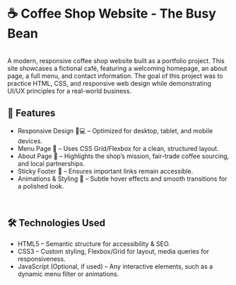 <h1>☕ Coffee Shop Website - The Busy Bean</h1>
<br/>
A modern, responsive coffee shop website built as a portfolio project. This site showcases a fictional café, featuring a welcoming homepage, an about page, a full menu, and contact information. The goal of this project was to practice HTML, CSS, and responsive web design while demonstrating UI/UX principles for a real-world business.

<br/>
<h2>🔹 Features</h2>
<ul>
  <li>Responsive Design 📱💻 – Optimized for desktop, tablet, and mobile devices.</li>
  <li>Menu Page 🍵 – Uses CSS Grid/Flexbox for a clean, structured layout.</li>
  <li>About Page 🌱 – Highlights the shop’s mission, fair-trade coffee sourcing, and local partnerships.</li>
  <li>Sticky Footer 📌 – Ensures important links remain accessible.</li>
  <li>Animations & Styling 🎨 – Subtle hover effects and smooth transitions for a polished look.</li>
</ul>

<br/>
<h2>🛠️ Technologies Used</h2>
<ul>
  <li>HTML5 – Semantic structure for accessibility & SEO.</li>
  <li>CSS3 – Custom styling, Flexbox/Grid for layout, media queries for responsiveness.</li>
  <li>JavaScript (Optional, if used) – Any interactive elements, such as a dynamic menu filter or animations.</li>
</ul>
